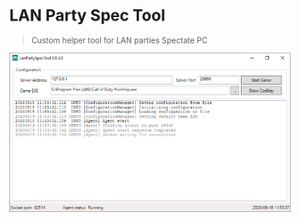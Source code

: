 # LAN Party Spec Tool

> Custom helper tool for LAN parties Spectate PC

![LanPartySpecTool](https://raw.githubusercontent.com/thehellnet/lanparty-spectool/master/doc/img/screenshot-00.png)
